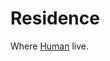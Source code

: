 # Residence

Where
[Human](https://www.notion.so/Human-e20609f7689d483db1a9f16666fb8751?pvs=21)
live.
